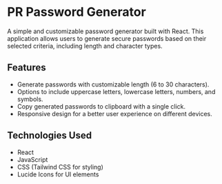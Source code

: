 # PR Password Generator

A simple and customizable password generator built with React. This application allows users to generate secure passwords based on their selected criteria, including length and character types.

## Features

- Generate passwords with customizable length (6 to 30 characters).
- Options to include uppercase letters, lowercase letters, numbers, and symbols.
- Copy generated passwords to clipboard with a single click.
- Responsive design for a better user experience on different devices.

## Technologies Used

- React
- JavaScript
- CSS (Tailwind CSS for styling)
- Lucide Icons for UI elements


